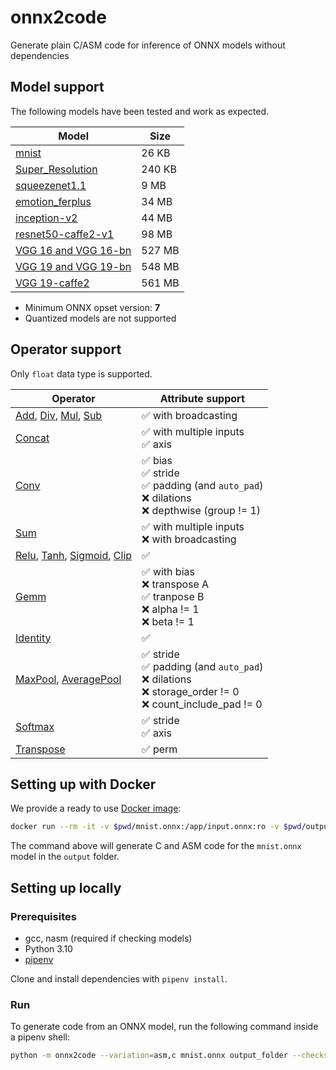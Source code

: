 # onnx2code

Generate plain C/ASM code for inference of ONNX models without dependencies

## Model support

The following models have been tested and work as expected.

| Model | Size |
|---|---|
| [mnist](https://github.com/onnx/models/tree/main/vision/classification/mnist) | 26 KB |
| [Super_Resolution](https://github.com/onnx/models/tree/main/vision/super_resolution/sub_pixel_cnn_2016) | 240 KB |
| [squeezenet1.1](https://github.com/onnx/models/tree/main/vision/classification/squeezenet) | 9 MB |
| [emotion_ferplus](https://github.com/onnx/models/tree/main/vision/body_analysis/emotion_ferplus) | 34 MB |
| [inception-v2](https://github.com/onnx/models/tree/main/vision/classification/inception_and_googlenet/inception_v2) | 44 MB |
| [resnet50-caffe2-v1](https://github.com/onnx/models/tree/main/vision/classification/resnet) | 98 MB |
| [VGG 16 and VGG 16-bn](https://github.com/onnx/models/tree/main/vision/classification/vgg) | 527 MB |
| [VGG 19 and VGG 19-bn](https://github.com/onnx/models/tree/main/vision/classification/vgg) | 548 MB |
| [VGG 19-caffe2](https://github.com/onnx/models/tree/main/vision/classification/vgg) | 561 MB |

* Minimum ONNX opset version: **7**
* Quantized models are not supported

## Operator support

Only `float` data type is supported.

| Operator | Attribute support |
|---|---|
| [Add](https://github.com/onnx/onnx/blob/main/docs/Operators.md#Add), [Div](https://github.com/onnx/onnx/blob/main/docs/Operators.md#Div), [Mul](https://github.com/onnx/onnx/blob/main/docs/Operators.md#Mul), [Sub](https://github.com/onnx/onnx/blob/main/docs/Operators.md#Sub) | ✅ with broadcasting |
| [Concat](https://github.com/onnx/onnx/blob/main/docs/Operators.md#Concat) | ✅ with multiple inputs<br/>✅ axis |
| [Conv](https://github.com/onnx/onnx/blob/main/docs/Operators.md#Conv) | ✅ bias<br/>✅ stride<br/>✅ padding (and `auto_pad`)<br/>❌ dilations<br/>❌ depthwise (group != 1) |
| [Sum](https://github.com/onnx/onnx/blob/main/docs/Operators.md#Sum) | ✅ with multiple inputs<br/>❌ with broadcasting |
| [Relu](https://github.com/onnx/onnx/blob/main/docs/Operators.md#Relu), [Tanh](https://github.com/onnx/onnx/blob/main/docs/Operators.md#Tanh), [Sigmoid](https://github.com/onnx/onnx/blob/main/docs/Operators.md#Sigmoid),  [Clip](https://github.com/onnx/onnx/blob/main/docs/Operators.md#Clip) | ✅ |
| [Gemm](https://github.com/onnx/onnx/blob/main/docs/Operators.md#Gemm) | ✅ with bias<br/>❌ transpose A<br/>✅ tranpose B<br/>❌ alpha != 1<br/>❌ beta != 1 |
| [Identity](https://github.com/onnx/onnx/blob/main/docs/Operators.md#Identity) | ✅ |
| [MaxPool](https://github.com/onnx/onnx/blob/main/docs/Operators.md#MaxPool), [AveragePool](https://github.com/onnx/onnx/blob/main/docs/Operators.md#AveragePool) | ✅ stride<br/>✅  padding (and `auto_pad`)<br/>❌ dilations<br/>❌ storage_order != 0<br/>❌ count_include_pad != 0 |
| [Softmax](https://github.com/onnx/onnx/blob/main/docs/Operators.md#Softmax) | ✅ stride<br/>✅ axis |
| [Transpose](https://github.com/onnx/onnx/blob/main/docs/Operators.md#Transpose) | ✅ perm |


## Setting up with Docker

We provide a ready to use [Docker image](https://hub.docker.com/r/mlomb/onnx2code):

```sh
docker run --rm -it -v $pwd/mnist.onnx:/app/input.onnx:ro -v $pwd/output:/app/output:rw mlomb/onnx2code:latest --variations=asm,c --checks=3
```

The command above will generate C and ASM code for the `mnist.onnx` model in the `output` folder.

## Setting up locally

### Prerequisites

* gcc, nasm (required if checking models)
* Python 3.10
* [pipenv](https://pypi.org/project/pipenv/)

Clone and install dependencies with `pipenv install`.

### Run

To generate code from an ONNX model, run the following command inside a pipenv shell:

```sh
python -m onnx2code --variation=asm,c mnist.onnx output_folder --checks=3
```
